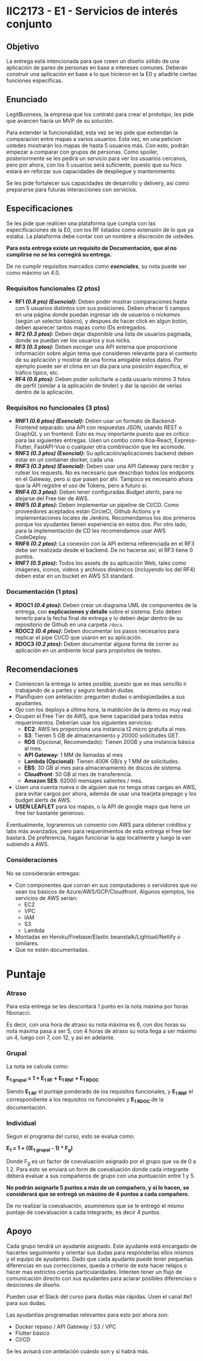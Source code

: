 # IIC2173 - E1 - Servicios de interés conjunto

## Objetivo

La entrega está intencionada para que creen un diseño sólido de una aplicación de pareo de personas en base a intereses comunes. Deberán construir una aplicación en base a lo que hicieron en la E0 y añadirle ciertas funciones específicas.

## Enunciado

LegitBusiness, la empresa que los contrató para crear el prototipo, les pide que avancen hacia un MVP de su solución.

Para extender la funcionalidad, esta vez se les pide que extiendan la comparacion entre mapas a varios usuarios. Esta vez, en una peticion ustedes mostrarán los mapas de hasta 5 usuarios más. Con esto, podrán empezar a comparar con grupos de personas. Como spoiler, posteriormente se les pedirá un servicio para ver los usuarios cercanos, pero por ahora, con los 5 usuarios será suficiente, puesto que su foco estará en reforzar sus capacidades de despliegue y mantenimiento.

Se les pide fortalecer sus capacidades de desarrollo y delivery, así como prepararse para futuras interacciones con servicios. 


## Especificaciones

Se les pide que realicen una plataforma que cumpla con las especificaciones de la E0, con los RF listados como extensión de lo que ya estaba. La plataforma debe contar con un nombre a discreción de ustedes.

**Para esta entrega existe un requisito de Documentación, que al no cumplirse no se les corregirá su entrega.**

De no cumplir requisitos marcados como ***esenciales***, su nota puede ser como máximo un 4.0.

### Requisitos funcionales (2 ptos)

* **RF1 *(0.8 pto) (Esencial)*:** Deben poder mostrar comparaciones hasta con 5 usuarios distintos con sus posiciones. Deben ofrecer 5 campos en una página donde puedan ingresar *ids* de usuarios o *nickames* (según un selector básico), y despues de hacer click en algun botón, deben aparecer tantos mapas como IDs entregados.
* **RF2 *(0.3 ptos)*:** Deben dejar disponible una lista de usuarios paginada, donde se puedan ver los usuarios y sus nicks.
* **RF3 *(0.3 ptos)*:** Deben escoger una API externa que proporcione información sobre algún tema que consideren relevante para el contexto de su aplicación y mostrar de una forma amigable estos datos. Por ejemplo puede ser el clima en un día para una posición específica, el tráfico típico, etc.
* **RF4 *(0.6 ptos)*:** Deben poder solicitarle a cada usuario mínimo 3 fotos de perfil (similar a la aplicación de tinder) y dar la opción de verlas dentro de la aplicación.


### Requisitos no funcionales (3 ptos)

* **RNF1 *(0.6 ptos) (Esencial)*:** Deben usar un formato de Backend-Frontend separado: una API con respuestas JSON, usando REST o GraphQL y un frontend. Esto es muy importante puesto que es crítico para las siguientes entregas. Usen un combo como Koa-React, Express-Flutter, FastAPI-Vue o cualquier otra combinación que les acomode.
* **RNF2 *(0.3 ptos) (Esencial)*:** Su aplicación/aplicaciones backend deben estar en un container docker, cada una.
* **RNF3 *(0.3 ptos) (Esencial)*:** Deben usar una API Gateway para recibir y rutear los requests. No es necesario que describan todos los endpoints en el Gateway, pero si que pasen por ahí. Tampoco es necesario ahora que la API registre el uso de Tokens, pero a futuro si.
* **RNF4 *(0.3 ptos)*:** Deben tener configuradas *Budget alerts*, para no alejarse del Free tier de AWS.
* **RNF5 *(0.8 ptos)*:** Deben implementar un pipeline de CI/CD. Como proveedores aceptados están CircleCI, Github Actions y e implementaciones locales de Jenkins. Recomendamos los dos primeros porque los ayudantes tienen experiencia en estos dos. Por otro lado, para la implementación de CD les recomendamos usar AWS CodeDeploy.
* **RNF6 *(0.2 ptos)*:** La conexión con la API externa referenciada en el RF3 debe ser realizada desde el backend. De no hacerse así, el RF3 tiene 0 puntos.
* **RNF7 *(0.5 ptos)*:** Todos los assets de su aplicación Web, tales como imágenes, iconos, videos y archivos dinámicos (incluyendo los del RF4) deben estar en un bucket en AWS S3 standard.

### Documentación (1 ptos)

* **RDOC1 *(0.4 ptos)*:** Deben crear un diagrama UML de componentes de la entrega, con **explicaciones y detalle** sobre el sistema. Esto deben tenerlo para la fecha final de entrega y lo deben dejar dentro de su repositorio de Github en una carpeta `/docs`.
* **RDOC2 *(0.4 ptos)*:** Deben documentar los pasos necesarios para replicar el pipe CI/CD que usaron en su aplicación.
* **RDOC3 *(0.2 ptos)*:** Deben documentar alguna forma de correr su aplicación en un ambiente local para propósitos de testeo.

## Recomendaciones

* Comiencen la entrega lo antes posible, puesto que es mas sencillo ir trabajando de a partes y seguro tendrán dudas.
* Planifiquen con antelación: pregunten dudas o ambigüedades a sus ayudantes.
* Ojo con los deploys a última hora, la maldición de la demo es muy real.
* Ocupen el Free Tier de AWS, que tiene capacidad para todas estos requerimientos. Deberían usar los siguientes servicios:
	* **EC2**: AWS les proporciona una instancia t2.micro gratuita al mes.
	* **S3**: Tienen 5 GB de almacenamiento y 20000 solicitudes GET.
	* **RDS** (Opcional, Recomendado): Tienen 20GB y una instancia básica al mes.
	* **API Gateway**: 1 MM de llamadas al mes
	* **Lambda (Opcional)**: Tienen 400K GB/s y 1 MM de solicitudes.
	* **EBS**: 30 GB al mes para almacenamiento de discos de sistema.
	* **Cloudfront**: 50 GB al mes de transferencia.
	* **Amazon SES**: 62000 mensajes salientes / mes.
* Usen una cuenta nueva o de alguien que no tenga otras cargas en AWS, para evitar cargos por ahora, además de usar una tearjeta prepago y los budget alerts de AWS.
* **USEN LEAFLET** para los mapas, o la API de google maps que tiene un free tier bastante generoso.

Eventualmente, lograremos un convenio con AWS para obtener créditos y labs más avanzados, pero para requerimientos de esta entrega el free tier bastará. De preferencia, hagan funcionar la app localmente y luego la van subiendo a AWS.

### Consideraciones

No se considerarán entregas:
* Con componentes que corran en sus computadores o servidores que no sean los básicos de Azure/AWS/GCP/Cloudfront. Algunos ejemplos, los servicios de AWS serían:
    * EC2
    * VPC
    * IAM
    * S3
    * Lambda
* Montadas en Heroku/Firebase/Elastic beanstalk/Lightsail/Netlify o similares.
* Que no estén documentadas.

# Puntaje

### Atraso

Para esta entrega se les descontará 1 punto en la nota máxima por horas fibonacci. 

Es decir, con una hora de atraso su nota máxima es 6, con dos horas su nota máxima pasa a ser 5, con 4 horas de atraso su nota llega a ser máximo un 4, luego con 7, con 12, y así en adelante.

### Grupal

La nota se calcula como:

**E<sub>1 grupal</sub> = 1 + E<sub>1 RF</sub> + E<sub>1 RNF</sub> + E<sub>1 RDOC</sub>**

Siendo **E<sub>1 RF</sub>** el puntaje ponderado de los requisitos funcionales, y **E<sub>1 RNF</sub>** el correspondiente a los requisitos no funcionales y **E<sub>1 RDOC</sub>** de la documentación.

### Individual

Segun el programa del curso, esto se evalua como:

**E<sub>1</sub> = 1 + ((E<sub>1 grupal</sub> - 1) * F<sub>g</sub>)**			

Donde F<sub>g</sub> es un factor de coevaluación asignado por el grupo que va de 0 a 1.2. Para esto se enviará un form de coevaluación donde cada integrante deberá evaluar a sus compañeros de grupo con una puntuación entre 1 y 5. 

**No podrán asignarle 5 puntos a más de un compañero, y sí lo hacen, se considerará que se entregó un máximo de 4 puntos a cada compañero**.

De no realizar la coevaluación, asumiremos que se le entregó el mismo puntaje de coevaluación a cada integrante, es decir 4 puntos.

## Apoyo

Cada grupo tendrá un ayudante asignado. Este ayudante está encargado de hacerles seguimiento y orientar sus dudas para responderlas ellos mismos y el equipo de ayudantes. Dado que cada ayudante puede tener pequeñas diferencias en sus correcciones, queda a criterio de este hacer relajos o hacer mas estrictos ciertas particularidades. Intenten tener un flujo de comunicación directo con sus ayudantes para aclarar posibles diferencias o desiciones de diseño.

Pueden usar el Slack del curso para dudas más rápidas. Usen el canal #e1 para sus dudas.

Las ayudantías programadas relevantes para esto por ahora son:

* Docker repaso / API Gateway / S3 / VPC
* Flutter básico 
* CI/CD

Se les avisará con antelación cuándo son y si habrá más.